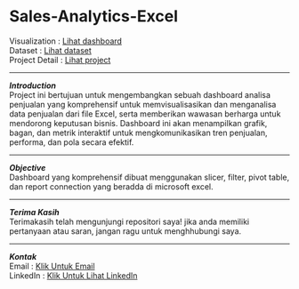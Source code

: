 # Sales-Analytics-Excel

Visualization : [Lihat dashboard](https://drive.google.com/file/d/14kivv3URn3YUSSWxTgbEBKyZbzNz2qTH/view?usp=sharing)<br>
Dataset : [Lihat dataset](https://docs.google.com/spreadsheets/d/15yHxAFGDHCs0MzeN2VBkEXLWhIXr48jF/edit?usp=sharing&ouid=106521585339210220872&rtpof=true&sd=true)<br>
Project Detail : [Lihat project](https://drive.google.com/file/d/1EVDaTP_s28s2e1J8ncqy8ewb3k5gcr7k/view?usp=sharing)<br>

---
***Introduction***
<br>
Project ini bertujuan untuk mengembangkan sebuah dashboard analisa penjualan yang komprehensif untuk memvisualisasikan dan menganalisa data penjualan dari file Excel, serta memberikan wawasan berharga untuk mendorong keputusan bisnis. Dashboard ini akan menampilkan grafik, bagan, dan metrik interaktif untuk mengkomunikasikan tren penjualan, performa, dan pola secara efektif.

---
***Objective***
<br>
Dashboard yang komprehensif dibuat menggunakan slicer, filter, pivot table, dan report connection yang beradda di microsoft excel.

---
***Terima Kasih***
<br>
Terimakasih telah mengunjungi repositori saya! jika anda memiliki pertanyaan atau saran, jangan ragu untuk menghhubungi saya.

---
***Kontak***
<br>
Email : [Klik Untuk Email](https://mailto:almaidah040@gmail.com)<br>
LinkedIn : [Klik Untuk Lihat LinkedIn](https://www.linkedin.com/in/al-maidah-/)<br>
